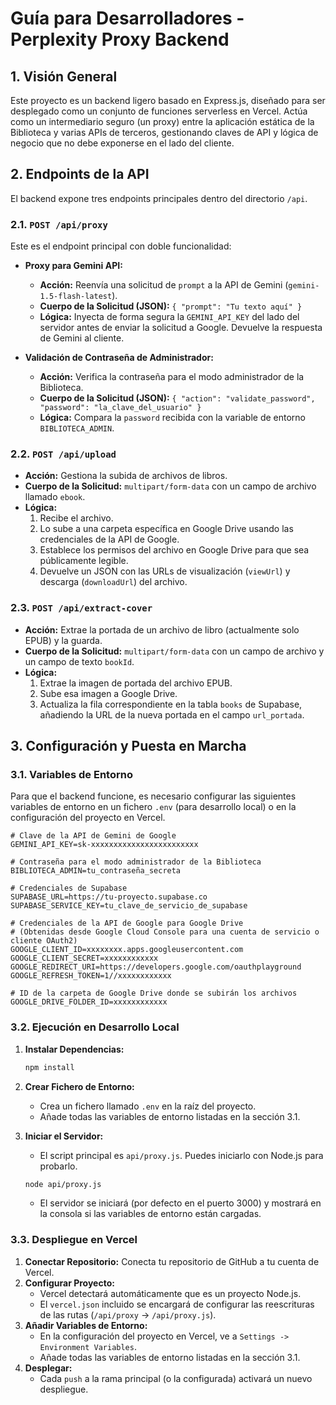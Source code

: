 # Guía para Desarrolladores - Perplexity Proxy Backend

## 1. Visión General

Este proyecto es un backend ligero basado en Express.js, diseñado para ser desplegado como un conjunto de funciones serverless en Vercel. Actúa como un intermediario seguro (un proxy) entre la aplicación estática de la Biblioteca y varias APIs de terceros, gestionando claves de API y lógica de negocio que no debe exponerse en el lado del cliente.

## 2. Endpoints de la API

El backend expone tres endpoints principales dentro del directorio `/api`.

### 2.1. `POST /api/proxy`

Este es el endpoint principal con doble funcionalidad:

-   **Proxy para Gemini API:**
    -   **Acción:** Reenvía una solicitud de `prompt` a la API de Gemini (`gemini-1.5-flash-latest`).
    -   **Cuerpo de la Solicitud (JSON):** `{ "prompt": "Tu texto aquí" }`
    -   **Lógica:** Inyecta de forma segura la `GEMINI_API_KEY` del lado del servidor antes de enviar la solicitud a Google. Devuelve la respuesta de Gemini al cliente.

-   **Validación de Contraseña de Administrador:**
    -   **Acción:** Verifica la contraseña para el modo administrador de la Biblioteca.
    -   **Cuerpo de la Solicitud (JSON):** `{ "action": "validate_password", "password": "la_clave_del_usuario" }`
    -   **Lógica:** Compara la `password` recibida con la variable de entorno `BIBLIOTECA_ADMIN`.

### 2.2. `POST /api/upload`

-   **Acción:** Gestiona la subida de archivos de libros.
-   **Cuerpo de la Solicitud:** `multipart/form-data` con un campo de archivo llamado `ebook`.
-   **Lógica:**
    1.  Recibe el archivo.
    2.  Lo sube a una carpeta específica en Google Drive usando las credenciales de la API de Google.
    3.  Establece los permisos del archivo en Google Drive para que sea públicamente legible.
    4.  Devuelve un JSON con las URLs de visualización (`viewUrl`) y descarga (`downloadUrl`) del archivo.

### 2.3. `POST /api/extract-cover`

-   **Acción:** Extrae la portada de un archivo de libro (actualmente solo EPUB) y la guarda.
-   **Cuerpo de la Solicitud:** `multipart/form-data` con un campo de archivo y un campo de texto `bookId`.
-   **Lógica:**
    1.  Extrae la imagen de portada del archivo EPUB.
    2.  Sube esa imagen a Google Drive.
    3.  Actualiza la fila correspondiente en la tabla `books` de Supabase, añadiendo la URL de la nueva portada en el campo `url_portada`.

## 3. Configuración y Puesta en Marcha

### 3.1. Variables de Entorno

Para que el backend funcione, es necesario configurar las siguientes variables de entorno en un fichero `.env` (para desarrollo local) o en la configuración del proyecto en Vercel.

```
# Clave de la API de Gemini de Google
GEMINI_API_KEY=sk-xxxxxxxxxxxxxxxxxxxxxxxx

# Contraseña para el modo administrador de la Biblioteca
BIBLIOTECA_ADMIN=tu_contraseña_secreta

# Credenciales de Supabase
SUPABASE_URL=https://tu-proyecto.supabase.co
SUPABASE_SERVICE_KEY=tu_clave_de_servicio_de_supabase

# Credenciales de la API de Google para Google Drive
# (Obtenidas desde Google Cloud Console para una cuenta de servicio o cliente OAuth2)
GOOGLE_CLIENT_ID=xxxxxxxx.apps.googleusercontent.com
GOOGLE_CLIENT_SECRET=xxxxxxxxxxxx
GOOGLE_REDIRECT_URI=https://developers.google.com/oauthplayground
GOOGLE_REFRESH_TOKEN=1//xxxxxxxxxxxx

# ID de la carpeta de Google Drive donde se subirán los archivos
GOOGLE_DRIVE_FOLDER_ID=xxxxxxxxxxxx
```

### 3.2. Ejecución en Desarrollo Local

1.  **Instalar Dependencias:**
    ```bash
    npm install
    ```

2.  **Crear Fichero de Entorno:**
    -   Crea un fichero llamado `.env` en la raíz del proyecto.
    -   Añade todas las variables de entorno listadas en la sección 3.1.

3.  **Iniciar el Servidor:**
    -   El script principal es `api/proxy.js`. Puedes iniciarlo con Node.js para probarlo.
    ```bash
    node api/proxy.js
    ```
    -   El servidor se iniciará (por defecto en el puerto 3000) y mostrará en la consola si las variables de entorno están cargadas.

### 3.3. Despliegue en Vercel

1.  **Conectar Repositorio:** Conecta tu repositorio de GitHub a tu cuenta de Vercel.
2.  **Configurar Proyecto:**
    -   Vercel detectará automáticamente que es un proyecto Node.js.
    -   El `vercel.json` incluido se encargará de configurar las reescrituras de las rutas (`/api/proxy` -> `/api/proxy.js`).
3.  **Añadir Variables de Entorno:**
    -   En la configuración del proyecto en Vercel, ve a `Settings -> Environment Variables`.
    -   Añade todas las variables de entorno listadas en la sección 3.1.
4.  **Desplegar:**
    -   Cada `push` a la rama principal (o la configurada) activará un nuevo despliegue.
